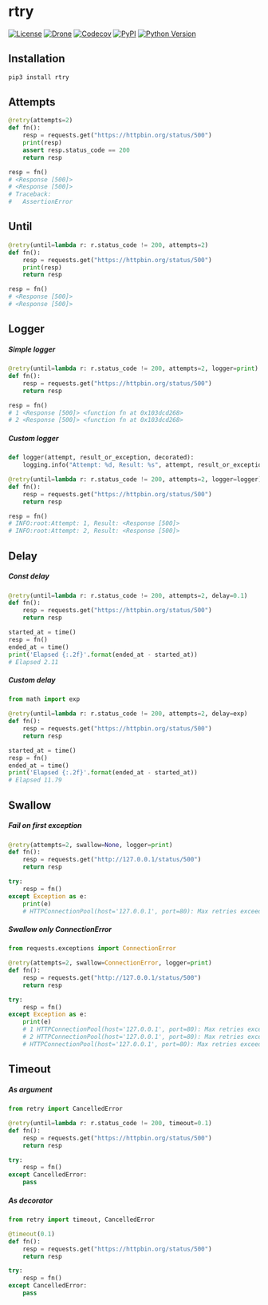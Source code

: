 # rtry

[![License](https://img.shields.io/github/license/nikitanovosibirsk/rtry.svg)](https://github.com/nikitanovosibirsk/rtry)
[![Drone](https://cloud.drone.io/api/badges/nikitanovosibirsk/rtry/status.svg)](https://cloud.drone.io/nikitanovosibirsk/rtry)
[![Codecov](https://img.shields.io/codecov/c/github/nikitanovosibirsk/rtry/master.svg)](https://codecov.io/gh/nikitanovosibirsk/rtry)
[![PyPI](https://img.shields.io/pypi/v/rtry.svg)](https://pypi.python.org/pypi/rtry/)
[![Python Version](https://img.shields.io/pypi/pyversions/rtry.svg)](https://pypi.python.org/pypi/rtry/)

## Installation

```bash
pip3 install rtry
```

## Attempts

```python
@retry(attempts=2)
def fn():
    resp = requests.get("https://httpbin.org/status/500")
    print(resp)
    assert resp.status_code == 200
    return resp

resp = fn()
# <Response [500]>
# <Response [500]>
# Traceback:
#   AssertionError
```

## Until

```python
@retry(until=lambda r: r.status_code != 200, attempts=2)
def fn():
    resp = requests.get("https://httpbin.org/status/500")
    print(resp)
    return resp

resp = fn()
# <Response [500]>
# <Response [500]>
```

## Logger

##### Simple logger

```python
@retry(until=lambda r: r.status_code != 200, attempts=2, logger=print)
def fn():
    resp = requests.get("https://httpbin.org/status/500")
    return resp

resp = fn()
# 1 <Response [500]> <function fn at 0x103dcd268>
# 2 <Response [500]> <function fn at 0x103dcd268>
```

##### Custom logger

```python
def logger(attempt, result_or_exception, decorated):
    logging.info("Attempt: %d, Result: %s", attempt, result_or_exception)

@retry(until=lambda r: r.status_code != 200, attempts=2, logger=logger)
def fn():
    resp = requests.get("https://httpbin.org/status/500")
    return resp

resp = fn()
# INFO:root:Attempt: 1, Result: <Response [500]>
# INFO:root:Attempt: 2, Result: <Response [500]>
```

## Delay

##### Const delay

```python
@retry(until=lambda r: r.status_code != 200, attempts=2, delay=0.1)
def fn():
    resp = requests.get("https://httpbin.org/status/500")
    return resp

started_at = time()
resp = fn()
ended_at = time()
print('Elapsed {:.2f}'.format(ended_at - started_at))
# Elapsed 2.11
```

##### Custom delay

```python
from math import exp

@retry(until=lambda r: r.status_code != 200, attempts=2, delay=exp)
def fn():
    resp = requests.get("https://httpbin.org/status/500")
    return resp

started_at = time()
resp = fn()
ended_at = time()
print('Elapsed {:.2f}'.format(ended_at - started_at))
# Elapsed 11.79
```

## Swallow

##### Fail on first exception

```python
@retry(attempts=2, swallow=None, logger=print)
def fn():
    resp = requests.get("http://127.0.0.1/status/500")
    return resp

try:
    resp = fn()
except Exception as e:
    print(e)
    # HTTPConnectionPool(host='127.0.0.1', port=80): Max retries exceeded with url: /status/500
```

##### Swallow only ConnectionError

```python
from requests.exceptions import ConnectionError

@retry(attempts=2, swallow=ConnectionError, logger=print)
def fn():
    resp = requests.get("http://127.0.0.1/status/500")
    return resp

try:
    resp = fn()
except Exception as e:
    print(e)
    # 1 HTTPConnectionPool(host='127.0.0.1', port=80): Max retries exceeded with url: /status/500
    # 2 HTTPConnectionPool(host='127.0.0.1', port=80): Max retries exceeded with url: /status/500
    # HTTPConnectionPool(host='127.0.0.1', port=80): Max retries exceeded with url: /status/500
```

## Timeout

##### As argument

```python
from retry import CancelledError

@retry(until=lambda r: r.status_code != 200, timeout=0.1)
def fn():
    resp = requests.get("https://httpbin.org/status/500")
    return resp

try:
    resp = fn()
except CancelledError:
    pass
```

##### As decorator

```python
from retry import timeout, CancelledError

@timeout(0.1)
def fn():
    resp = requests.get("https://httpbin.org/status/500")
    return resp

try:
    resp = fn()
except CancelledError:
    pass
```

